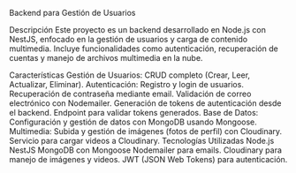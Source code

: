 Backend para Gestión de Usuarios

Descripción
Este proyecto es un backend desarrollado en Node.js con NestJS, enfocado en la gestión de usuarios y carga de contenido multimedia. Incluye funcionalidades como autenticación, recuperación de cuentas y manejo de archivos multimedia en la nube.

Características
Gestión de Usuarios:
CRUD completo (Crear, Leer, Actualizar, Eliminar).
Autenticación:
Registro y login de usuarios.
Recuperación de contraseña mediante email.
Validación de correo electrónico con Nodemailer.
Generación de tokens de autenticación desde el backend.
Endpoint para validar tokens generados.
Base de Datos:
Configuración y gestión de datos con MongoDB usando Mongoose.
Multimedia:
Subida y gestión de imágenes (fotos de perfil) con Cloudinary.
Servicio para cargar videos a Cloudinary.
Tecnologías Utilizadas
Node.js
NestJS
MongoDB con Mongoose
Nodemailer para emails.
Cloudinary para manejo de imágenes y videos.
JWT (JSON Web Tokens) para autenticación.